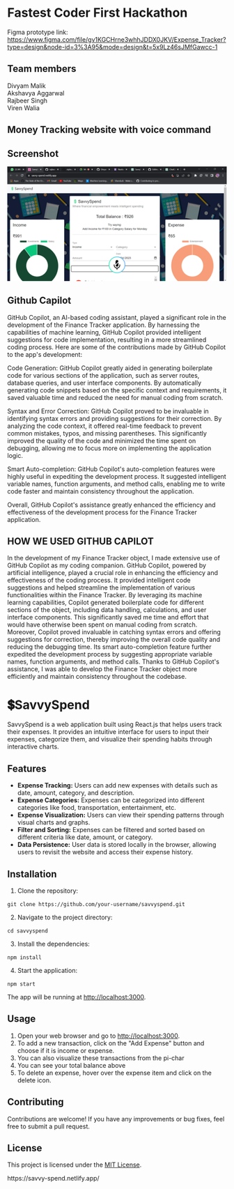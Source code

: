 # Fastest Coder First Hackathon

Figma prototype link: https://www.figma.com/file/gv1KGCHrne3whhJDDX0JKV/Expense_Tracker?type=design&node-id=3%3A95&mode=design&t=5x9Lz46sJMfGawcc-1

## Team members
Divyam Malik
<br>
Akshavya Aggarwal
<br>
Rajbeer Singh
<br>
Viren Walia
<br>

<h2>Money Tracking website with voice command</h2>
<h2>Screenshot</h2>
<img src="money.png">



## Github Capilot
GitHub Copilot, an AI-based coding assistant, played a significant role in the development of the Finance Tracker application. By harnessing the capabilities of machine learning, GitHub Copilot provided intelligent suggestions for code implementation, resulting in a more streamlined coding process. Here are some of the contributions made by GitHub Copilot to the app's development:

Code Generation: GitHub Copilot greatly aided in generating boilerplate code for various sections of the application, such as server routes, database queries, and user interface components. By automatically generating code snippets based on the specific context and requirements, it saved valuable time and reduced the need for manual coding from scratch.

Syntax and Error Correction: GitHub Copilot proved to be invaluable in identifying syntax errors and providing suggestions for their correction. By analyzing the code context, it offered real-time feedback to prevent common mistakes, typos, and missing parentheses. This significantly improved the quality of the code and minimized the time spent on debugging, allowing me to focus more on implementing the application logic.

Smart Auto-completion: GitHub Copilot's auto-completion features were highly useful in expediting the development process. It suggested intelligent variable names, function arguments, and method calls, enabling me to write code faster and maintain consistency throughout the application.

Overall, GitHub Copilot's assistance greatly enhanced the efficiency and effectiveness of the development process for the Finance Tracker application.

## HOW WE USED GITHUB CAPILOT
In the development of my Finance Tracker object, I made extensive use of GitHub Copilot as my coding companion. GitHub Copilot, powered by artificial intelligence, played a crucial role in enhancing the efficiency and effectiveness of the coding process. It provided intelligent code suggestions and helped streamline the implementation of various functionalities within the Finance Tracker. By leveraging its machine learning capabilities, Copilot generated boilerplate code for different sections of the object, including data handling, calculations, and user interface components. This significantly saved me time and effort that would have otherwise been spent on manual coding from scratch. Moreover, Copilot proved invaluable in catching syntax errors and offering suggestions for correction, thereby improving the overall code quality and reducing the debugging time. Its smart auto-completion feature further expedited the development process by suggesting appropriate variable names, function arguments, and method calls. Thanks to GitHub Copilot's assistance, I was able to develop the Finance Tracker object more efficiently and maintain consistency throughout the codebase.


<h1>💲SavvySpend</h1>
 <p> SavvySpend is a web application built using React.js that helps users track their expenses. It provides an intuitive interface for users to input their expenses, categorize them, and visualize their spending habits through interactive charts. </p>



<h2>Features</h2>
<ul>
        <li><strong>Expense Tracking:</strong> Users can add new expenses with details such as date, amount, category, and description.</li>
        <li><strong>Expense Categories:</strong> Expenses can be categorized into different categories like food, transportation, entertainment, etc.</li>
        <li><strong>Expense Visualization:</strong> Users can view their spending patterns through visual charts and graphs.</li>
        <li><strong>Filter and Sorting:</strong> Expenses can be filtered and sorted based on different criteria like date, amount, or category.</li>
        <li><strong>Data Persistence:</strong> User data is stored locally in the browser, allowing users to revisit the website and access their expense history.</li>
</ul>

<h2>Installation</h2>

<ol>
    <li>Clone the repository:</li>
</ol>

<pre><code>git clone https://github.com/your-username/savvyspend.git</code></pre>
<ol start="2">
    <li>Navigate to the project directory:</li>
</ol>
<pre><code>cd savvyspend</code></pre>
<ol start="3">
    <li>Install the dependencies:</li>
</ol>
<pre><code>npm install</code></pre>
<ol start="4">
    <li>Start the application:</li>
</ol>
<pre><code>npm start</code></pre>
<p>
    The app will be running at <a href="http://localhost:3000">http://localhost:3000</a>.
</p>
<h2>Usage</h2>
<ol>
    <li>Open your web browser and go to <a href="http://localhost:3000">http://localhost:3000</a>.</li>
    <li>To add a new transaction, click on the "Add Expense" button and choose if it is income or expense.</li>
    <li>You can also visualize these transactions from the pi-char</li>
    <li>You can see your total balance above</li>
    <li>To delete an expense, hover over the expense item and click on the delete icon.</li>
</ol>
<h2>Contributing</h2>
<p>
    Contributions are welcome! If you have any improvements or bug fixes, feel free to submit a pull request.
</p>
<h2>License</h2>
<p>
    This project is licensed under the <a href="LICENSE">MIT License</a>.
</p>
<P>https://savvy-spend.netlify.app/</P>
